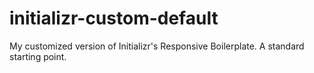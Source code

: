 initializr-custom-default
=========================

My customized version of Initializr's Responsive Boilerplate. A standard starting point.